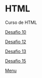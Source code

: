 # HTML
 Curso de HTML

<a href="https://joaopdias10.github.io/HTML/Mod%202/desafios/10/" target ="_blank"> Desafio 10</a>

<a href="https://joaopdias10.github.io/HTML/Mod%203/Desafios/12/" target ="_blank"> Desafio 12</a>

<a href="https://joaopdias10.github.io/HTML/Mod%204/desafios/13/" target ="_blank"> Desafio 13</a>

<a href="https://joaopdias10.github.io/HTML/Mod%204/desafios/15/" target ="_blank"> Desafio 15</a>

<a href="https://joaopdias10.github.io/HTML/Mod%204/query5/" target ="_blank"> Menu</a>
  